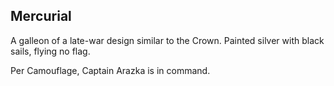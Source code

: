 ## Mercurial

A galleon of a late-war design similar to the Crown. Painted silver with black sails, flying no flag.

Per Camouflage, Captain Arazka is in command.